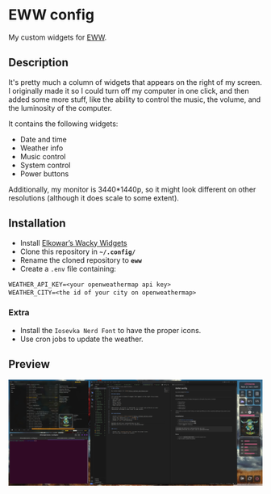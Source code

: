 # EWW config

My custom widgets for [EWW](https://github.com/elkowar/eww).  

## Description

It's pretty much a column of widgets that appears on the right of my screen.  
I originally made it so I could turn off my computer in one click, and then added some more stuff, like the ability to control the music, the volume, and the luminosity of the computer.

It contains the following widgets:
- Date and time
- Weather info
- Music control
- System control
- Power buttons

Additionally, my monitor is 3440*1440p, so it might look different on other resolutions (although it does scale to some extent).


## Installation

- Install [Elkowar’s Wacky Widgets](https://elkowar.github.io/eww)
- Clone this repository in **`~/.config/`**
- Rename the cloned repository to **`eww`**
- Create a `.env` file containing:
```
WEATHER_API_KEY=<your openweathermap api key>
WEATHER_CITY=<the id of your city on openweathermap>
```

### Extra

- Install the `Iosevka Nerd Font` to have the proper icons.
- Use cron jobs to update the weather.

## Preview

![Just a normal screenshot](https://github.com/XLhinares/eww_config/blob/main/images/example2.webp)